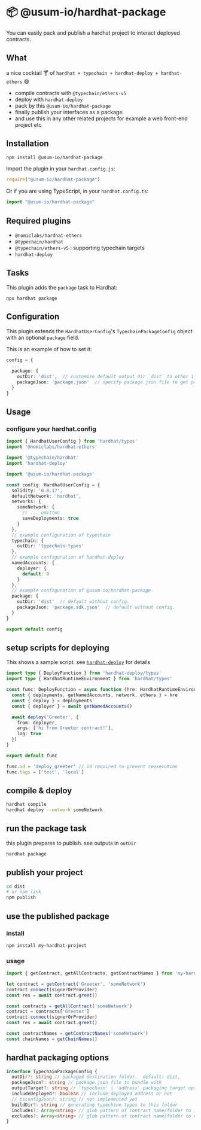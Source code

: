 # :package: @usum-io/hardhat-package

You can easily pack and publish a hardhat project to interact deployed contracts.

## What
a nice cocktail :cocktail: of `hardhat + typechain + hardhat-deploy + hardhat-ethers` :smile:
- compile contracts with `@typechain/ethers-v5`
- deploy with `hardhat-deploy`
- pack by this `@usum-io/hardhat-package`
- finally publish your interfaces as a package.
- and use this in any other related projects for example a web front-end project etc 

## Installation

```bash
npm install @usum-io/hardhat-package
```

Import the plugin in your `hardhat.config.js`:

```js
require("@usum-io/hardhat-package")
```

Or if you are using TypeScript, in your `hardhat.config.ts`:

```ts
import "@usum-io/hardhat-package"
```

## Required plugins

- `@nomiclabs/hardhat-ethers` 
- `@typechain/hardhat`
- `@typechain/ethers-v5` : supporting typechain targets 
- `hardhat-deploy`

## Tasks

This plugin adds the `package` task to Hardhat:
```
npx hardhat package
```

## Configuration

This plugin extends the `HardhatUserConfig`'s `TypechainPackageConfig` object with an optional `package` field.

This is an example of how to set it:

```ts
config = {
  ...
  package: {
    outDir: 'dist',  // customize default output dir `dist` to other if you want.
    packageJson: 'package.json'  // specify package.json file to get partial meta information of your package 
  }
}
```

## Usage

### configure your hardhat.config
```ts
import { HardhatUserConfig } from 'hardhat/types'
import '@nomiclabs/hardhat-ethers'

import '@typechain/hardhat'
import 'hardhat-deploy'

import '@usum-io/hardhat-package'

const config: HardhatUserConfig = {
  solidity: '0.8.17',
  defaultNetwork: 'hardhat',
  networks: {
    someNetwork: {
      // ... omittec
      saveDeployments: true
    }
  },
  // example configuration of typechain
  typechain: {
    outDir: 'typechain-types'
  },
  // example configuration of hardhat-deploy
  namedAccounts: {
    deployer: {
      default: 0
    }
  },
  // example configuration of @usum-io/hardhat-package
  package: {
    outDir: 'dist'  // default without config.
    packageJson: 'package.sdk.json'  // default without config.
  }
}

export default config

```

## setup scripts for deploying

This shows a sample script. see [`hardhat-deploy`](https://github.com/wighawag/hardhat-deploy) for details

```ts
import type { DeployFunction } from 'hardhat-deploy/types'
import type { HardhatRuntimeEnvironment } from 'hardhat/types'

const func: DeployFunction = async function (hre: HardhatRuntimeEnvironment) {
  const { deployments, getNamedAccounts, network, ethers } = hre
  const { deploy } = deployments
  const { deployer } = await getNamedAccounts()

  await deploy('Greeter', {
    from: deployer,
    args: ['hi from Greeter contract!'],
    log: true
  })
}

export default func

func.id = 'deploy_greeter' // id required to prevent reexecution
func.tags = ['test', 'local']

```
## compile & deploy

```bash
hardhat compile
hardhat deploy --network someNetwork
```

## run the package task

this plugin prepares to publish. see outputs in `outDir`
```bash
hardhat package
```

## publish your project

```bash
cd dist
# or npm link
npm publish  
```

## use the published package

### install
```bash
npm install my-hardhat-project
```

### usage

```ts
import { getContract, getAllContracts, getContractNames } from 'my-hardhat-project'

let contract = getContract('Greeter', 'someNetwork')
contract.connect(signerOrProvider)
const res = await contract.greet()

const contracts = getAllContract('someNetwork')
contract = contracts['Greeter']
contract.connect(signerOrProvider)
const res = await contract.greet()

const contractNames = getContractNames('someNetwork')
const chainNames = getChainNames()

```

## hardhat packaging options

```ts
interface TypechainPackageConfig {
  outDir?: string // packaged destination folder.  default: dist,  
  packageJson?: string // package.json file to bundle with 
  outputTarget?: string // 'typechain' | 'address' packaging target option
  includeDeployed?: boolean // include deployed address or not
  // tsconfigJson?: string // not implemented yet
  buildDir?: string // generating typechine types to this folder
  includes?: Array<string> // glob pattern of contract name/folder to include e
  excludes?: Array<string> // glob pattern of contract name/folder to exclude. ex) ['@openzepplin/**/*', '**/mock/*']
}
```
